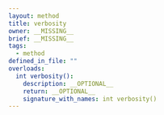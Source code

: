 ```yaml
---
layout: method
title: verbosity
owner: __MISSING__
brief: __MISSING__
tags:
  - method
defined_in_file: ""
overloads:
  int verbosity():
    description: __OPTIONAL__
    return: __OPTIONAL__
    signature_with_names: int verbosity()
---
```


